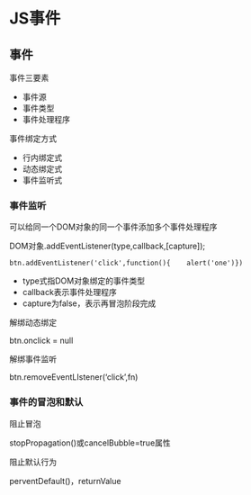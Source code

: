 # JS事件

## 事件

事件三要素

- 事件源
- 事件类型
- 事件处理程序

事件绑定方式

- 行内绑定式
- 动态绑定式
- 事件监听式

### 事件监听

可以给同一个DOM对象的同一个事件添加多个事件处理程序

DOM对象.addEventListener(type,callback,[capture]);

```
btn.addEventListener('click',function(){    alert('one')})
```

- type式指DOM对象绑定的事件类型
- callback表示事件处理程序
- capture为false，表示再冒泡阶段完成

解绑动态绑定

btn.onclick = null

解绑事件监听

btn.removeEventLIstener(‘click’,fn)

### 事件的冒泡和默认

阻止冒泡

stopPropagation()或cancelBubble=true属性

阻止默认行为

perventDefault()，returnValue
